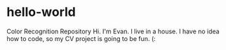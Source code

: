 # hello-world
Color Recognition Repository
Hi.
I'm Evan. I live in a house.
I have no idea how to code, so my CV project is going to be fun. (:
